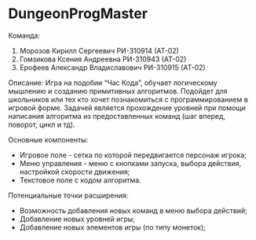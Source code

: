 # DungeonProgMaster
Команда:
1. Морозов Кирилл Сергеевич РИ-310914 (АТ-02)
2. Гомзикова Ксения Андреевна РИ-310943 (АТ-02)
3. Ерофеев Александр Владиславович РИ-310915 (АТ-02)

Описание:
Игра на подобии “Час Кода”, обучает логическому мышлению и созданию примитивных алгоритмов. Подойдет для школьников или тех кто хочет познакомиться с программированием в игровой форме. 
Задачей является прохождение уровней при помощи написания алгоритма из предоставленных команд (шаг вперед, поворот, цикл и тд).

Основные компоненты: 
- Игровое поле - сетка по которой передвигается персонаж игрока;
- Меню управления - меню с кнопками запуска, выбора действия, настройкой скорости движения;
- Текстовое поле с кодом алгоритма.

Потенциальные точки расширения:
- Возможность добавления новых команд в меню выбора действий;
- Добавление новых уровней игры;
- Добавление новых элементов игры (по типу монеток);
